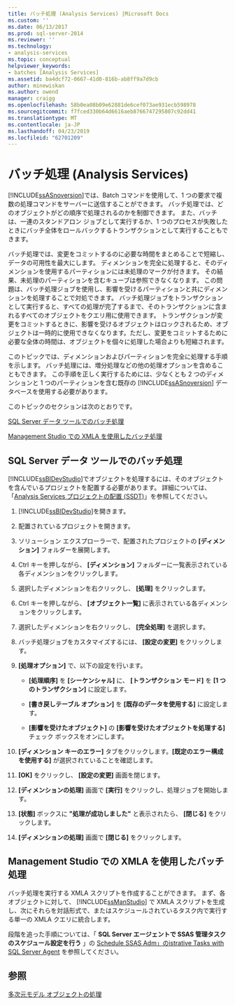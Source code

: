 ```yaml
---
title: バッチ処理 (Analysis Services) |Microsoft Docs
ms.custom: ''
ms.date: 06/13/2017
ms.prod: sql-server-2014
ms.reviewer: ''
ms.technology:
- analysis-services
ms.topic: conceptual
helpviewer_keywords:
- batches [Analysis Services]
ms.assetid: ba4dcf72-0667-41d0-816b-ab8ff9a7d9cb
author: minewiskan
ms.author: owend
manager: craigg
ms.openlocfilehash: 58b0ea08b09e62881de6cef073ae931ecb598978
ms.sourcegitcommit: f7fced330b64d6616aeb8766747295807c92dd41
ms.translationtype: MT
ms.contentlocale: ja-JP
ms.lasthandoff: 04/23/2019
ms.locfileid: "62701209"
---
```

# <a name="batch-processing-analysis-services"></a>バッチ処理 (Analysis Services)
  [!INCLUDE[ssASnoversion](../../includes/ssasnoversion-md.md)]では、Batch コマンドを使用して、1 つの要求で複数の処理コマンドをサーバーに送信することができます。 バッチ処理では、どのオブジェクトがどの順序で処理されるのかを制御できます。 また、バッチは、一連のスタンドアロン ジョブとして実行するか、1 つのプロセスが失敗したときにバッチ全体をロールバックするトランザクションとして実行することもできます。  
  
 バッチ処理では、変更をコミットするのに必要な時間をまとめることで短縮し、データの可用性を最大にします。 ディメンションを完全に処理すると、そのディメンションを使用するパーティションには未処理のマークが付きます。 その結果、未処理のパーティションを含むキューブは参照できなくなります。 この問題は、バッチ処理ジョブを使用し、影響を受けるパーティションと共にディメンションを処理することで対処できます。 バッチ処理ジョブをトランザクションとして実行すると、すべての処理が完了するまで、そのトランザクションに含まれるすべてのオブジェクトをクエリ用に使用できます。 トランザクションが変更をコミットするときに、影響を受けるオブジェクトはロックされるため、オブジェクトは一時的に使用できなくなります。ただし、変更をコミットするために必要な全体の時間は、オブジェクトを個々に処理した場合よりも短縮されます。  
  
 このトピックでは、ディメンションおよびパーティションを完全に処理する手順を示します。 バッチ処理には、増分処理などの他の処理オプションを含めることもできます。 この手順を正しく実行するためには、少なくとも 2 つのディメンションと 1 つのパーティションを含む既存の [!INCLUDE[ssASnoversion](../../includes/ssasnoversion-md.md)] データベースを使用する必要があります。  
  
 このトピックのセクションは次のとおりです。  
  
 [SQL Server データ ツールでのバッチ処理](#bkmk_ssdt)  
  
 [Management Studio での XMLA を使用したバッチ処理](#bkmk_xmla)  
  
##  <a name="bkmk_ssdt"></a> SQL Server データ ツールでのバッチ処理  
 [!INCLUDE[ssBIDevStudio](../../includes/ssbidevstudio-md.md)]でオブジェクトを処理するには、そのオブジェクトを含んでいるプロジェクトを配置する必要があります。 詳細については、「[Analysis Services プロジェクトの配置 &#40;SSDT&#41;](deploy-analysis-services-projects-ssdt.md)」を参照してください。  
  
1.  [!INCLUDE[ssBIDevStudio](../../includes/ssbidevstudio-md.md)]を開きます。  
  
2.  配置されているプロジェクトを開きます。  
  
3.  ソリューション エクスプローラーで、配置されたプロジェクトの **[ディメンション]** フォルダーを展開します。  
  
4.  Ctrl キーを押しながら、 **[ディメンション]** フォルダーに一覧表示されている各ディメンションをクリックします。  
  
5.  選択したディメンションを右クリックし、 **[処理]** をクリックします。  
  
6.  Ctrl キーを押しながら、 **[オブジェクト一覧]** に表示されている各ディメンションをクリックします。  
  
7.  選択したディメンションを右クリックし、 **[完全処理]** を選択します。  
  
8.  バッチ処理ジョブをカスタマイズするには、 **[設定の変更]** をクリックします。  
  
9. **[処理オプション]** で、以下の設定を行います。  
  
    -   **[処理順序]** を **[シーケンシャル]** に、 **[トランザクション モード]** を **[1 つのトランザクション]** に設定します。  
  
    -   **[書き戻しテーブル オプション]** を **[既存のデータを使用する]** に設定します。  
  
    -   **[影響を受けたオブジェクト]** の **[影響を受けたオブジェクトを処理する]** チェック ボックスをオンにします。  
  
10. **[ディメンション キーのエラー]** タブをクリックします。**[既定のエラー構成を使用する]** が選択されていることを確認します。  
  
11. **[OK]** をクリックし、 **[設定の変更]** 画面を閉じます。  
  
12. **[ディメンションの処理]** 画面で **[実行]** をクリックし、処理ジョブを開始します。  
  
13. **[状態]** ボックスに **"処理が成功しました"** と表示されたら、 **[閉じる]** をクリックします。  
  
14. **[ディメンションの処理]** 画面で **[閉じる]** をクリックします。  
  
##  <a name="bkmk_xmla"></a> Management Studio での XMLA を使用したバッチ処理  
 バッチ処理を実行する XMLA スクリプトを作成することができます。 まず、各オブジェクトに対して、 [!INCLUDE[ssManStudio](../../includes/ssmanstudio-md.md)] で XMLA スクリプトを生成し、次にそれらを対話形式で、またはスケジュールされているタスク内で実行する単一の XMLA クエリに統合します。  
  
 段階を追った手順については、「 **SQL Server エージェントで SSAS 管理タスクのスケジュール設定を行う** 」の [Schedule SSAS Adm」のistrative Tasks with SQL Server Agent](../instances/schedule-ssas-administrative-tasks-with-sql-server-agent.md) を参照してください。  
  
## <a name="see-also"></a>参照  
 [多次元モデル オブジェクトの処理](processing-a-multidimensional-model-analysis-services.md)  
  
  
